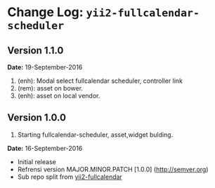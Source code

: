 Change Log: `yii2-fullcalendar-scheduler`
=========================================

## Version 1.1.0
**Date:** 19-September-2016
1. (enh): Modal select fullcalendar scheduler, controller link
2. (rem): asset on bower.
3. (enh): asset on local vendor.


## Version 1.0.0
1. Starting fullcalendar-scheduler, asset,widget bulding.
	
**Date:** 16-September-2016
- Initial release 
- Refrensi version MAJOR.MINOR.PATCH [1.0.0] (http://semver.org)
- Sub repo split from [yii2-fullcalendar](https://github.com/ptrnov/yii2-fullcalendar)